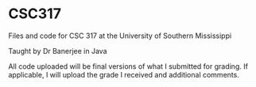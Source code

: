 # CSC317
Files and code for CSC 317 at the University of Southern Mississippi

Taught by Dr Banerjee in Java

All code uploaded will be final versions of what I submitted for grading. If applicable, I will upload the grade I received and additional comments.